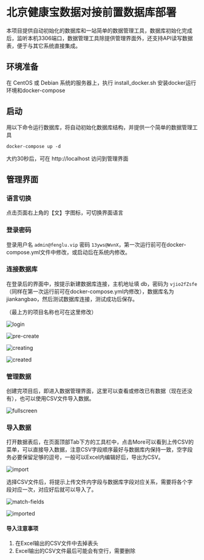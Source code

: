 # 北京健康宝数据对接前置数据库部署

本项目提供自动初始化的数据库和一站简单的数据管理工具，数据库初始化完成后，监听本机3306端口，数据管理工具除提供管理界面外，还支持API读写数据表，便于与其它系统直接集成。

## 环境准备
在 CentOS 或 Debian 系统的服务器上，执行 install_docker.sh 安装docker运行环境和docker-compose

## 启动
用以下命令运行数据库，将自动初始化数据库结构，并提供一个简单的数据管理工具
```shell
docker-compose up -d
```

大约30秒后，可在 http://localhost 访问到管理界面

## 管理界面

### 语言切换
点击页面右上角的【文】字图标，可切换界面语言

### 登录密码
登录用户名 ```admin@fenglu.vip``` 密码 ```13yws@WvnX```，第一次运行前可在docker-compose.yml文件中修改，或启动后在系统内修改。

### 连接数据库
在登录后的界面中，按提示新建数据库连接，主机地址填 db，密码为 ```vjio2fZsfe```（同样在第一次运行前可在docker-compose.yml内修改），数据库名为 jiankangbao，然后测试数据库连接，测试成功后保存。

（最上方的项目名称也可在这里修改）

![login](./assets/login.png)

![pre-create](./assets/pre-create.png)

![creating](./assets/creating.png)

![created](./assets/created.png)

### 管理数据
创建完项目后，即进入数据管理界面，这里可以查看或修改已有数据（现在还没有），也可以使用CSV文件导入数据。

![fullscreen](./assets/fullscreen.png)

### 导入数据

打开数据表后，在页面顶部Tab下方的工具栏中，点击More可以看到上传CSV的菜单，可以直接导入数据，注意CSV字段顺序最好与数据库内保持一致，空字段务必要保留足够的逗号，一般可以Excel内编辑好后，导出为CSV。

![import](./assets/import-csv.png)

选择CSV文件后，将提示上传文件内字段与数据库字段对应关系，需要将各个字段对应一次，对应好后就可以导入了。

![match-fields](./assets/match-fields.png)

![imported](./assets/imported.png)

#### 导入注意事项

1. 在Excel输出的CSV文件中去掉表头
2. Excel输出的CSV文件最后可能会有空行，需要删除

